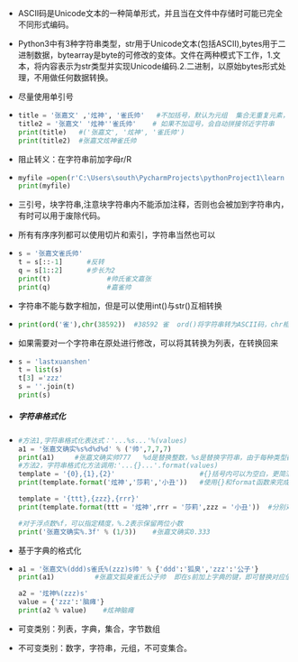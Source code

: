- ASCII码是Unicode文本的一种简单形式，并且当在文件中存储时可能已完全不同形式编码。

- Python3中有3种字符串类型，str用于Unicode文本(包括ASCII),bytes用于二进制数据，bytearray是byte的可修改的变体。文件在两种模式下工作，1.文本，将内容表示为str类型并实现Unicode编码.2.二进制，以原始bytes形式处理，不用做任何数据转换。

- 尽量使用单引号

- ```python
  title = '张嘉文' ,'炫神', '雀氏帅'   #不加括号，默认为元组  集合无重复元素，元组不能修改
  title2 = '张嘉文' '炫神''雀氏帅'    # 如果不加逗号，会自动拼接邻近字符串
  print(title)   #('张嘉文', '炫神', '雀氏帅')
  print(title2)  #张嘉文炫神雀氏帅
  ```

- 阻止转义：在字符串前加字母r/R

- ```python
  myfile =open(r'C:\Users\south\PycharmProjects\pythonProject1\learn by myself\tt.txt').read()   #如果不加r，\t会被误以为制表符
  print(myfile)
  ```

- 三引号，块字符串,注意块字符串内不能添加注释，否则也会被加到字符串内，有时可以用于废除代码。

- 所有有序序列都可以使用切片和索引，字符串当然也可以

- ```python
  s = '张嘉文雀氏帅'
  t = s[::-1]      #反转
  q = s[1::2]      #步长为2
  print(t)              #帅氏雀文嘉张 
  print(q)              #嘉雀帅
  ```

- 字符串不能与数字相加，但是可以使用int()与str()互相转换

- ```python
  print(ord('雀'),chr(38592))  #38592 雀  ord()将字符串转为ASCII码，chr相反
  ```

- 如果需要对一个字符串在原处进行修改，可以将其转换为列表，在转换回来

- ```python
  s = 'lastxuanshen'
  t = list(s)
  t[3] ='zzz'
  s = ''.join(t)   
  print(s)
  ```

- ##### 字符串格式化

- ```python
  #方法1,字符串格式化表达式：'...%s...'%(values)
  a1 = '张嘉文确实%s%d%d%d' % ('帅',7,7,7)
  print(a1)     #张嘉文确实帅777   %d是替换整数，%s是替换字符串，由于每种类型都可以替换为                                字符串，所以通常%s就够用
  #方法2，字符串格式化方法调用:'...{}...'.format(values)
  template = '{0},{1},{2}'                     #{}括号内可以为空白，更简洁
  print(template.format('炫神','莎莉','小丑'))   #使用{}和format函数来完成格式化
  
  template = '{ttt},{zzz},{rrr}'
  print(template.format(ttt = '炫神',rrr = '莎莉',zzz = '小丑'))  #分别对应输出
  
  #对于浮点数%f，可以指定精度，%.2表示保留两位小数
  print('张嘉文确实%.3f' % (1/3))    #张嘉文确实0.333
  ```

- 基于字典的格式化

- ```python
  a1 = '张嘉文%(ddd)s雀氏%(zzz)s帅' % {'ddd':'狐臭','zzz':'公子'}
  print(a1)          #张嘉文狐臭雀氏公子帅  即在s前加上字典的键，即可替换对应值
  
  a2 = '炫神%(zzz)s'
  value = {'zzz':'脑瘫'}
  print(a2 % value)    #炫神脑瘫
  ```

- 可变类别：列表，字典，集合，字节数组

- 不可变类别：数字，字符串，元组，不可变集合。

